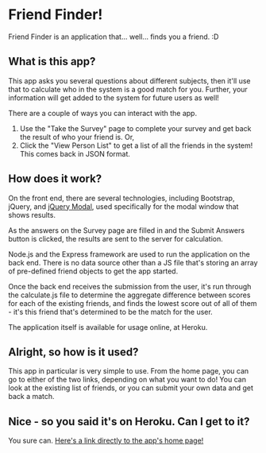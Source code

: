 # Friend Finder!
Friend Finder is an application that... well... finds you a friend. :D

## What is this app?
This app asks you several questions about different subjects, then it'll use that to calculate who in the system is a good match for you. Further, your information will get added to the system for future users as well!

There are a couple of ways you can interact with the app.
1. Use the "Take the Survey" page to complete your survey and get back the result of who your friend is. Or,
2. Click the "View Person List" to get a list of all the friends in the system! This comes back in JSON format.

## How does it work?
On the front end, there are several technologies, including Bootstrap, jQuery, and [jQuery Modal](https://jquerymodal.com/ "jQuery Modal"), used specifically for the modal window that shows results.

As the answers on the Survey page are filled in and the Submit Answers button is clicked, the results are sent to the server for calculation.

Node.js and the Express framework are used to run the application on the back end. There is no data source other than a JS file that's storing an array of pre-defined friend objects to get the app started.

Once the back end receives the submission from the user, it's run through the calculate.js file to determine the aggregate difference between scores for each of the existing friends, and finds the lowest score out of all of them - it's this friend that's determined to be the match for the user.

The application itself is available for usage online, at Heroku.

## Alright, so how is it used?
This app in particular is very simple to use. From the home page, you can go to either of the two links, depending on what you want to do! You can look at the existing list of friends, or you can submit your own data and get back a match.

## Nice - so you said it's on Heroku. Can I get to it?

You sure can. [Here's a link directly to the app's home page!](https://adamgrise-friendfinder.herokuapp.com/ "Adam G Friend Finder App on Heroku")